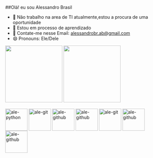 ##Olá! eu sou Alessandro Brasil


- 🔭 Não  trabalho na area de TI atualmente,estou a procura de uma oportunidade 
- 🌱 Estou em processo de aprendizado  
- 💬 Contate-me nesse Email: alessandrobr.ab@gmail.com
- 😄 Pronouns: Ele/Dele
<div>
<img height="180em" src="https://github-readme-stats.vercel.app/api?username=alessandrobra&show_icons=true&theme=tokyonight&include_all_commits=true&count_private=true"/>
<img height="180em" src="https://github-readme-stats.vercel.app/api/top-langs/?username=alessandrobra&layout=compact&langs_count=16&theme=tokyonight"/>
</div>
<div style="display: inline_block"><br>
<img align="center" alt="ale-python" height="70" width"70" src="https://cdn.jsdelivr.net/gh/devicons/devicon/icons/python/python-original-wordmark.svg" />
<img align="center" alt="ale-git" height="70" width"70" src="https://cdn.jsdelivr.net/gh/devicons/devicon/icons/git/git-original.svg" />
<img align="center" alt="ale-github" height="70" width"70" src="https://cdn.jsdelivr.net/gh/devicons/devicon/icons/jupyter/jupyter-original-wordmark.svg"/>
<img align="center" alt="ale-github" height="70" width"70" src="https://devicon-website.vercel.app/api/postgresql/original.svg"></img>
<img  align="center" alt="ale-git" height="70" width"70" src="https://devicon-website.vercel.app/api/javascript/original.svg"></img>
<img align="center" alt="ale-github" height="70" width"70" src="https://devicon-website.vercel.app/api/css3/original.svg"></img>
<img align="center" alt="ale-github" height="70" width"70" src="https://devicon-website.vercel.app/api/html5/original.svg"></img>

</div>

##
          
          
          
          
          
          
          
          
